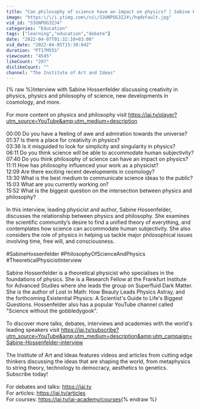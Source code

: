 ```yaml
---
title: "Can philosophy of science have an impact on physics? | Sabine Hossenfelder"
image: "https:\/\/i.ytimg.com\/vi\/S3UNPOG3ZJ4\/hqdefault.jpg"
vid_id: "S3UNPOG3ZJ4"
categories: "Education"
tags: ["learning","education","debate"]
date: "2022-04-07T01:32:10+03:00"
vid_date: "2022-04-05T15:30:04Z"
duration: "PT17M55S"
viewcount: "4545"
likeCount: "207"
dislikeCount: ""
channel: "The Institute of Art and Ideas"
---
```

{% raw %}Interview with Sabine Hossenfelder discussing creativity in physics, physics and philosophy of science, new developments in cosmology, and more. <br /><br />For more content on physics and philosophy visit <a rel="nofollow" target="blank" href="https://iai.tv/player?utm_source=YouTube&amp;utm_medium=description">https://iai.tv/player?utm_source=YouTube&amp;utm_medium=description</a><br /><br />00:00 Do you have a feeling of awe and admiration towards the universe?<br />01:37 Is there a place for creativity in physics?<br />03:36 Is it misguided to look for simplicity and singularity in physics?<br />06:11 Do you think science will be able to accommodate human subjectivity?<br />07:40 Do you think philosophy of science can have an impact on physics?<br />11:11 How has philosophy influenced your work as a physicist?<br />12:09 Are there exciting recent developments in cosmology?<br />13:30 What is the best medium to communicate science ideas to the public?<br />15:03 What are you currently working on?<br />15:52 What is the biggest question on the intersection between physics and philosophy?<br /><br />In this interview, leading physicist and author, Sabine Hossenfelder, discusses the relationship between physics and philosophy. She examines the scientific community’s desire to find a unified theory of everything, and contemplates how science can accommodate human subjectivity. She also considers the role of physics in helping us tackle major philosophical issues involving time, free will, and consciousness.<br /><br />#SabineHossenfelder #PhilosophyOfScienceAndPhysics #TheoreticalPhysicistInterview<br /><br />Sabine Hossenfelder is a theoretical physicist who specialises in the foundations of physics. She is a Research Fellow at the Frankfurt Institute for Advanced Studies where she leads the group on Superfluid Dark Matter. She is the author of Lost in Math: How Beauty Leads Physics Astray, and the forthcoming Existential Physics: A Scientist's Guide to Life's Biggest Questions. Hossenfelder also has a popular YouTube channel called &quot;Science without the gobbledygook&quot;.<br /><br />To discover more talks, debates, interviews and academies with the world's leading speakers visit <a rel="nofollow" target="blank" href="https://iai.tv/subscribe?utm_source=YouTube&amp;utm_medium=description&amp;utm_campaign=Sabine-Hossenfelder-interview">https://iai.tv/subscribe?utm_source=YouTube&amp;utm_medium=description&amp;utm_campaign=Sabine-Hossenfelder-interview</a><br /><br />The Institute of Art and Ideas features videos and articles from cutting edge thinkers discussing the ideas that are shaping the world, from metaphysics to string theory, technology to democracy, aesthetics to genetics. Subscribe today!<br /><br />For debates and talks: <a rel="nofollow" target="blank" href="https://iai.tv">https://iai.tv</a> <br />For articles: <a rel="nofollow" target="blank" href="https://iai.tv/articles">https://iai.tv/articles</a> <br />For courses: <a rel="nofollow" target="blank" href="https://iai.tv/iai-academy/courses">https://iai.tv/iai-academy/courses</a>{% endraw %}
